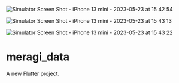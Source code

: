

![Simulator Screen Shot - iPhone 13 mini - 2023-05-23 at 15 42 54](https://github.com/sufyankamil/Products/assets/66327177/e874cee0-0d21-4edb-9f0e-e9446866c94e)


![Simulator Screen Shot - iPhone 13 mini - 2023-05-23 at 15 43 13](https://github.com/sufyankamil/Products/assets/66327177/1a1ef3a1-d9f0-4fef-87b9-248c33809f39)


![Simulator Screen Shot - iPhone 13 mini - 2023-05-23 at 15 43 22](https://github.com/sufyankamil/Products/assets/66327177/afd3898c-06d0-451f-9b12-5734aa014aa9)




# meragi_data

A new Flutter project.

